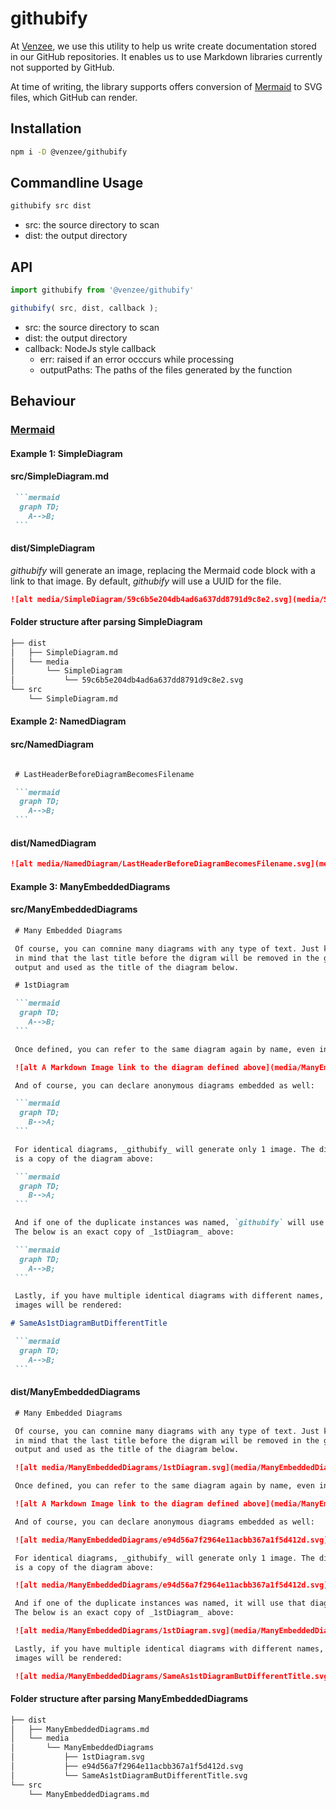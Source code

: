 # githubify

At [Venzee](https://www.venzee.com]), we use this utility to help us write create documentation stored in our GitHub repositories. It enables us to use Markdown libraries currently not supported by GitHub.

At time of writing, the library supports offers conversion of [Mermaid](https://mermaidjs.github.io/) to SVG files, which GitHub can render.

## Installation

```bash
npm i -D @venzee/githubify
```

## Commandline Usage

```bash
githubify src dist
```

* src: the source directory to scan
* dist: the output directory

## API

```javascript
import githubify from '@venzee/githubify'

githubify( src, dist, callback );
```

* src: the source directory to scan
* dist: the output directory
* callback: NodeJs style callback
  * err: raised if an error occcurs while processing
  * outputPaths: The paths of the files generated by the function

## Behaviour

### [Mermaid](https://mermaidjs.github.io/)

#### Example 1: SimpleDiagram

#### src/SimpleDiagram.md

````markdown
 ```mermaid
  graph TD;
    A-->B;
 ```
````

#### dist/SimpleDiagram

_githubify_ will generate an image, replacing the Mermaid code block with a
link to that image. By default, _githubify_ will use a UUID for the file.

````markdown
![alt media/SimpleDiagram/59c6b5e204db4ad6a637dd8791d9c8e2.svg](media/SimpleDiagram/59c6b5e204db4ad6a637dd8791d9c8e2.svg)
````

#### Folder structure after parsing SimpleDiagram

```bash
├── dist
│   ├── SimpleDiagram.md
│   └── media
│       └── SimpleDiagram
│           └── 59c6b5e204db4ad6a637dd8791d9c8e2.svg
└── src
    └── SimpleDiagram.md
```

#### Example 2: NamedDiagram

#### src/NamedDiagram

````markdown

 # LastHeaderBeforeDiagramBecomesFilename

 ```mermaid
  graph TD;
    A-->B;
 ```
````

#### dist/NamedDiagram

```markdown
![alt media/NamedDiagram/LastHeaderBeforeDiagramBecomesFilename.svg](media/NamedDiagram/LastHeaderBeforeDiagramBecomesFilename.svg)
```

#### Example 3: ManyEmbeddedDiagrams

#### src/ManyEmbeddedDiagrams

````markdown
 # Many Embedded Diagrams

 Of course, you can comnine many diagrams with any type of text. Just keep
 in mind that the last title before the digram will be removed in the generated
 output and used as the title of the diagram below.

 # 1stDiagram

 ```mermaid
  graph TD;
    A-->B;
 ```

 Once defined, you can refer to the same diagram again by name, even in the source:

 ![alt A Markdown Image link to the diagram defined above](media/ManyEmbeddedDiagrams/1stDiagram.svg)

 And of course, you can declare anonymous diagrams embedded as well:

 ```mermaid
  graph TD;
    B-->A;
 ```

 For identical diagrams, _githubify_ will generate only 1 image. The diagram below
 is a copy of the diagram above:

 ```mermaid
  graph TD;
    B-->A;
 ```

 And if one of the duplicate instances was named, `githubify` will use that diagram's name.
 The below is an exact copy of _1stDiagram_ above:

 ```mermaid
  graph TD;
    A-->B;
 ```

 Lastly, if you have multiple identical diagrams with different names, multiple
 images will be rendered:

# SameAs1stDiagramButDifferentTitle

 ```mermaid
  graph TD;
    A-->B;
 ```

````

#### dist/ManyEmbeddedDiagrams

````markdown
 # Many Embedded Diagrams

 Of course, you can comnine many diagrams with any type of text. Just keep
 in mind that the last title before the digram will be removed in the generated
 output and used as the title of the diagram below.

 ![alt media/ManyEmbeddedDiagrams/1stDiagram.svg](media/ManyEmbeddedDiagrams/1stDiagram.svg)

 Once defined, you can refer to the same diagram again by name, even in the source:

 ![alt A Markdown Image link to the diagram defined above](media/ManyEmbeddedDiagrams/1stDiagram.svg)

 And of course, you can declare anonymous diagrams embedded as well:

 ![alt media/ManyEmbeddedDiagrams/e94d56a7f2964e11acbb367a1f5d412d.svg](media/ManyEmbeddedDiagrams/e94d56a7f2964e11acbb367a1f5d412d.svg)

 For identical diagrams, _githubify_ will generate only 1 image. The diagram below
 is a copy of the diagram above:

 ![alt media/ManyEmbeddedDiagrams/e94d56a7f2964e11acbb367a1f5d412d.svg](media/ManyEmbeddedDiagrams/e94d56a7f2964e11acbb367a1f5d412d.svg)

 And if one of the duplicate instances was named, it will use that diagram's name.
 The below is an exact copy of _1stDiagram_ above:

 ![alt media/ManyEmbeddedDiagrams/1stDiagram.svg](media/ManyEmbeddedDiagrams/1stDiagram.svg)

 Lastly, if you have multiple identical diagrams with different names, multiple
 images will be rendered:

 ![alt media/ManyEmbeddedDiagrams/SameAs1stDiagramButDifferentTitle.svg](media/ManyEmbeddedDiagrams/SameAs1stDiagramButDifferentTitle.svg)

````

#### Folder structure after parsing ManyEmbeddedDiagrams

```bash
├── dist
│   ├── ManyEmbeddedDiagrams.md
│   └── media
│       └── ManyEmbeddedDiagrams
│           ├── 1stDiagram.svg
│           ├── e94d56a7f2964e11acbb367a1f5d412d.svg
│           └── SameAs1stDiagramButDifferentTitle.svg
└── src
    └── ManyEmbeddedDiagrams.md
```
